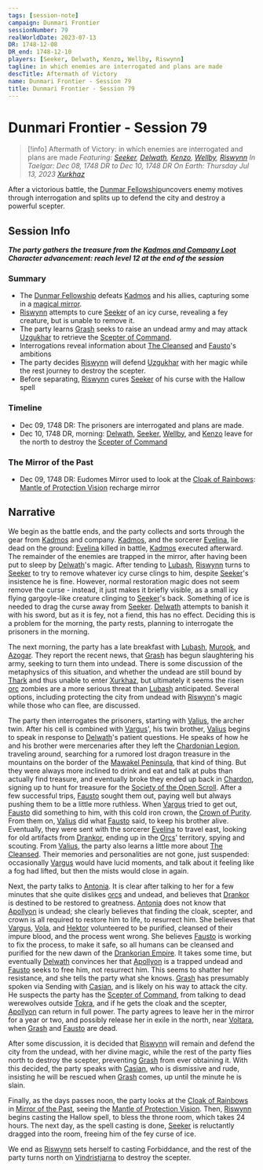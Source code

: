 ```yaml
---
tags: [session-note]
campaign: Dunmari Frontier
sessionNumber: 79
realWorldDate: 2023-07-13
DR: 1748-12-08
DR_end: 1748-12-10
players: [Seeker, Delwath, Kenzo, Wellby, Riswynn]
tagline: in which enemies are interrogated and plans are made
descTitle: Aftermath of Victory
name: Dunmari Frontier - Session 79
title: Dunmari Frontier - Session 79
---
```

# Dunmari Frontier - Session 79

>[!info] Aftermath of Victory: in which enemies are interrogated and plans are made
> *Featuring: [Seeker](<../../../people/pcs/dunmar-fellowship/seeker.md>), [Delwath](<../../../people/pcs/dunmar-fellowship/delwath.md>), [Kenzo](<../../../people/pcs/dunmar-fellowship/kenzo.md>), [Wellby](<../../../people/pcs/dunmar-fellowship/wellby.md>), [Riswynn](<../../../people/pcs/dunmar-fellowship/riswynn.md>)*
> *In Taelgar: Dec 08, 1748 DR to Dec 10, 1748 DR*
> *On Earth: Thursday Jul 13, 2023*
> *[Xurkhaz](<../../../gazetteer/istaros-watershed/xurkhaz/xurkhaz.md>)*

After a victorious battle, the [Dunmar Fellowship](<../../../people/pcs/dunmar-fellowship/dunmar-fellowship.md>)uncovers enemy motives through interrogation and splits up to defend the city and destroy a powerful scepter.

## Session Info

***The party gathers the treasure from the [Kadmos and Company Loot](<../hoards/kadmos-and-company-loot.md>)***
***Character advancement: reach level 12 at the end of the session***
### Summary
- The [Dunmar Fellowship](<../../../people/pcs/dunmar-fellowship/dunmar-fellowship.md>) defeats [Kadmos](<../../../people/chardonians/kadmos.md>) and his allies, capturing some in a [magical mirror](<../treasure/mirror-of-soul-trapping.md>).
- [Riswynn](<../../../people/pcs/dunmar-fellowship/riswynn.md>) attempts to cure [Seeker](<../../../people/pcs/dunmar-fellowship/seeker.md>) of an icy curse, revealing a fey creature, but is unable to remove it.
- The party learns [Grash](<../../../people/other-nonhumans/grash.md>) seeks to raise an undead army and may attack [Uzgukhar](<../../../gazetteer/istaros-watershed/xurkhaz/uzgukhar.md>) to retrieve the [Scepter of Command](<../../../things/artifacts-of-power/scepter-of-command.md>).
- Interrogations reveal information about [The Cleansed](<../../../groups/the-cleansed.md>) and [Fausto](<../../../people/chardonians/fausto.md>)'s ambitions
- The party decides [Riswynn](<../../../people/pcs/dunmar-fellowship/riswynn.md>) will defend [Uzgukhar](<../../../gazetteer/istaros-watershed/xurkhaz/uzgukhar.md>) with her magic while the rest journey to destroy the scepter.
- Before separating, [Riswynn](<../../../people/pcs/dunmar-fellowship/riswynn.md>) cures [Seeker](<../../../people/pcs/dunmar-fellowship/seeker.md>) of his curse with the Hallow spell

### Timeline
- Dec 09, 1748 DR: The prisoners are interrogated and plans are made.
- Dec 10, 1748 DR, morning: [Delwath](<../../../people/pcs/dunmar-fellowship/delwath.md>), [Seeker](<../../../people/pcs/dunmar-fellowship/seeker.md>), [Wellby](<../../../people/pcs/dunmar-fellowship/wellby.md>), and [Kenzo](<../../../people/pcs/dunmar-fellowship/kenzo.md>) leave for the north to destroy the [Scepter of Command](<../../../things/artifacts-of-power/scepter-of-command.md>)

### The Mirror of the Past
- Dec 09, 1748 DR: Eudomes Mirror used to look at the [Cloak of Rainbows](<../../../things/artifacts-of-power/cloak-of-rainbows.md>): [Mantle of Protection Vision](<../mirror-visions/mantle-of-protection-vision.md>) recharge mirror

## Narrative
We begin as the battle ends, and the party collects and sorts through the gear from [Kadmos](<../../../people/chardonians/kadmos.md>) and company. [Kadmos](<../../../people/chardonians/kadmos.md>), and the sorcerer [Evelina](<../../../people/chardonians/evelina.md>), lie dead on the ground: [Evelina](<../../../people/chardonians/evelina.md>) killed in battle, [Kadmos](<../../../people/chardonians/kadmos.md>) executed afterward. The remainder of the enemies are trapped in the mirror, after having been put to sleep by [Delwath](<../../../people/pcs/dunmar-fellowship/delwath.md>)'s magic. After tending to [Lubash](<../../../people/orcs/lubash.md>), [Riswynn](<../../../people/pcs/dunmar-fellowship/riswynn.md>) turns to [Seeker](<../../../people/pcs/dunmar-fellowship/seeker.md>) to try to remove whatever icy curse clings to him, despite [Seeker](<../../../people/pcs/dunmar-fellowship/seeker.md>)'s insistence he is fine. However, normal restoration magic does not seem remove the curse - instead, it just makes it briefly visible, as a small icy flying gargoyle-like creature clinging to [Seeker](<../../../people/pcs/dunmar-fellowship/seeker.md>)'s back. Something of ice is needed to drag the curse away from [Seeker](<../../../people/pcs/dunmar-fellowship/seeker.md>). [Delwath](<../../../people/pcs/dunmar-fellowship/delwath.md>) attempts to banish it with his sword, but as it is fey, not a fiend, this has no effect. Deciding this is a problem for the morning, the party rests, planning to interrogate the prisoners in the morning.

The next morning, the party has a late breakfast with [Lubash](<../../../people/orcs/lubash.md>), [Murook](<../../../people/orcs/murook.md>), and [Azogar](<../../../people/orcs/azogar.md>). They report the recent news, that [Grash](<../../../people/other-nonhumans/grash.md>) has begun slaughtering his army, seeking to turn them into undead. There is some discussion of the metaphysics of this situation, and whether the undead are still bound by [Thark](<../../../cosmology/gods/embodied-gods/thark.md>) and thus unable to enter [Xurkhaz](<../../../gazetteer/istaros-watershed/xurkhaz/xurkhaz.md>), but ultimately it seems the risen [orc](<../../../species/children-of-the-embodied-gods/orcs/orcs.md>) zombies are a more serious threat than [Lubash](<../../../people/orcs/lubash.md>) anticipated. Several options, including protecting the city from undead with [Riswynn](<../../../people/pcs/dunmar-fellowship/riswynn.md>)'s magic while those who can flee, are discussed.

The party then interrogates the prisoners, starting with [Valius](<../../../people/chardonians/valius.md>), the archer twin. After his cell is combined with [Vargus](<../../../people/chardonians/vargus.md>)', his twin brother, [Valius](<../../../people/chardonians/valius.md>) begins to speak in response to [Delwath](<../../../people/pcs/dunmar-fellowship/delwath.md>)'s patient questions. He speaks of how he and his brother were mercenaries after they left the [Chardonian Legion](<../../../groups/chardonian-organizations/chardonian-legion.md>), traveling around, searching for a rumored lost dragon treasure in the mountains on the border of the [Mawakel Peninsula](<../../../gazetteer/west-coast/mawar-confederacy/mawakel-peninsula.md>), that kind of thing. But they were always more inclined to drink and eat and talk at pubs than actually find treasure, and eventually broke they ended up back in [Chardon](<../../../gazetteer/west-coast/chardonian-empire/chardon/chardon.md>), signing up to hunt for treasure for the [Society of the Open Scroll](<../../../groups/chardonian-organizations/society-of-the-open-scroll.md>). After a few successful trips, [Fausto](<../../../people/chardonians/fausto.md>) sought them out, paying well but always pushing them to be a little more ruthless. When [Vargus](<../../../people/chardonians/vargus.md>) tried to get out, [Fausto](<../../../people/chardonians/fausto.md>) did something to him, with this cold iron crown, the [Crown of Purity](<../../../things/artifacts-of-power/crown-of-purity.md>). From them on, [Valius](<../../../people/chardonians/valius.md>) did what [Fausto](<../../../people/chardonians/fausto.md>) said, to keep his brother alive. Eventually, they were sent with the sorcerer [Evelina](<../../../people/chardonians/evelina.md>) to travel east, looking for old artifacts from [Drankor](<../../../history/drankorian-era/drankor.md>), ending up in the [Orcs](<../../../species/children-of-the-embodied-gods/orcs/orcs.md>)' territory, spying and scouting. From [Valius](<../../../people/chardonians/valius.md>), the party also learns a little more about [The Cleansed](<../../../groups/the-cleansed.md>). Their memories and personalities are not gone, just suspended: occasionally [Vargus](<../../../people/chardonians/vargus.md>) would have lucid moments, and talk about it feeling like a fog had lifted, but then the mists would close in again. 

Next, the party talks to [Antonia](<../../../people/chardonians/antonia.md>). It is clear after talking to her for a few minutes that she quite dislikes [orcs](<../../../species/children-of-the-embodied-gods/orcs/orcs.md>) and undead, and believes that [Drankor](<../../../history/drankorian-era/drankorian-empire.md>) is destined to be restored to greatness. [Antonia](<../../../people/chardonians/antonia.md>) does not know that [Apollyon](<../../../people/historical-figures/drankorian-emperors/apollyon.md>) is undead; she clearly believes that finding the cloak, scepter, and crown is all required to restore him to life, to resurrect him. She believes that [Vargus](<../../../people/chardonians/vargus.md>), [Vola](<../../../people/chardonians/vola.md>), and [Hektor](<../../../people/chardonians/hektor.md>) volunteered to be purified, cleansed of their impure blood, and the process went wrong. She believes [Fausto](<../../../people/chardonians/fausto.md>) is working to fix the process, to make it safe, so all humans can be cleansed and purified for the new dawn of the [Drankorian Empire](<../../../history/drankorian-era/drankorian-empire.md>). It takes some time, but eventually [Delwath](<../../../people/pcs/dunmar-fellowship/delwath.md>) convinces her that [Apollyon](<../../../people/historical-figures/drankorian-emperors/apollyon.md>) is a trapped undead and [Fausto](<../../../people/chardonians/fausto.md>) seeks to free him, not resurrect him. This seems to shatter her resistance, and she tells the party what she knows. [Grash](<../../../people/other-nonhumans/grash.md>) has presumably spoken via Sending with [Casian](<../../../people/chardonians/casian.md>), and is likely on his way to attack the city. He suspects the party has the [Scepter of Command](<../../../things/artifacts-of-power/scepter-of-command.md>), from talking to dead werewolves outside [Tokra](<../../../gazetteer/greater-dunmar/realms/dunmar/central-dunmar/tokra/tokra.md>), and if he gets the cloak and the scepter, [Apollyon](<../../../people/historical-figures/drankorian-emperors/apollyon.md>) can return in full power. The party agrees to leave her in the mirror for a year or two, and possibly release her in exile in the north, near [Voltara](<../../../gazetteer/west-coast/chardonian-empire/northern-frontier/voltara.md>), when [Grash](<../../../people/other-nonhumans/grash.md>) and [Fausto](<../../../people/chardonians/fausto.md>) are dead.

After some discussion, it is decided that [Riswynn](<../../../people/pcs/dunmar-fellowship/riswynn.md>) will remain and defend the city from the undead, with her divine magic, while the rest of the party flies north to destroy the scepter, preventing [Grash](<../../../people/other-nonhumans/grash.md>) from ever obtaining it. With this decided, the party speaks with [Casian](<../../../people/chardonians/casian.md>), who is dismissive and rude, insisting he will be rescued when [Grash](<../../../people/other-nonhumans/grash.md>) comes, up until the minute he is slain. 

Finally, as the days passes noon, the party looks at the [Cloak of Rainbows](<../../../things/artifacts-of-power/cloak-of-rainbows.md>) in [Mirror of the Past](<../treasure/mirror-of-the-past.md>), seeing the [Mantle of Protection Vision](<../mirror-visions/mantle-of-protection-vision.md>). Then, [Riswynn](<../../../people/pcs/dunmar-fellowship/riswynn.md>) begins casting the Hallow spell, to bless the throne room, which takes 24 hours. The next day, as the spell casting is done, [Seeker](<../../../people/pcs/dunmar-fellowship/seeker.md>) is reluctantly dragged into the room, freeing him of the fey curse of ice. 

We end as [Riswynn](<../../../people/pcs/dunmar-fellowship/riswynn.md>) sets herself to casting Forbiddance, and the rest of the party turns north on [Vindristjarna](<../../../things/ships/vindristjarna.md>) to destroy the scepter. 
